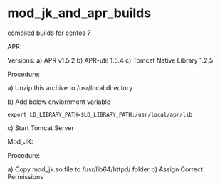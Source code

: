 # mod_jk_and_apr_builds
compiled builds for centos 7

APR:

Versions:
a) APR v1.5.2
b) APR-util 1.5.4
c) Tomcat Native Library 1.2.5 

Procedure:

a) Unzip this archive to /usr/local directory

b) Add below enviornment variable

    export LD_LIBRARY_PATH=$LD_LIBRARY_PATH:/usr/local/apr/lib
c) Start Tomcat Server

Mod_JK:

Procedure:

a) Copy mod_jk.so file  to /usr/lib64/httpd/ folder
b) Assign Correct Permissions
